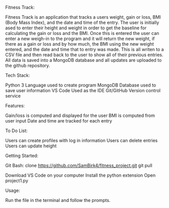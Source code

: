 Fitness Track:

Fitness Track is an application that tracks a users weight, gain or loss, BMI (Body Mass Index), and the date and time of the entry.  The user is initially ased to enter their height and weight in order to get the baseline for calculating the gain or loss and the BMI.  Once this is entered the user can enter a new weigh-in to the program and it will return the new weight, if there as a gain or loss and by how much,  the BMI using the new weight entered, and the date and time that to entry was made.  This is all writen to a CSV file and then read back to the user to show all of their previous entries. All data is saved into a MongoDB database and all updates are uploaded to the github repository. 

Tech Stack:

  Python 3 
    Language used to create program
  MongoDB
    Database used to save user information 
  VS Code
    Used as the IDE
  Git/GitHub
    Version control service 
  
Features: 

  Gain/loss is computed and displayed for the user 
  BMI is computed from user input 
  Date and time are tracked for each entry 
  
To Do List:

  Users can create profiles with log in information 
  Users can delete entries
  Users can update height 
  
Getting Started:

  Git Bash:
    clone https://github.com/SamBirk4/fitness_project.git
    git pull
  
  Download VS Code on your computer
  Install the python extension
  Open project1.py
  
Usage:

  Run the file in the terminal and follow the prompts. 
    
